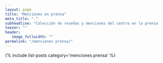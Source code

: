 ```yaml
---
layout: page
title: "Menciones en prensa"
meta_title: "."
subheadline: "Colección de reseñas y menciones del centro en la prensa."
teaser: ""
header:
   image_fullwidth: ""
permalink: "/menciones prensa/"
---
```


{% include list-posts category='menciones prensa' %}
